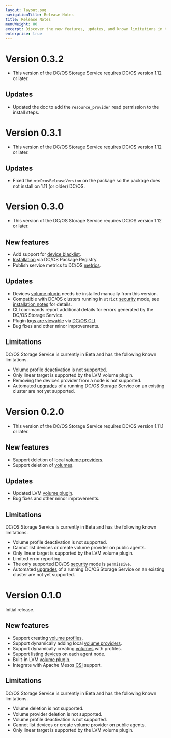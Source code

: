 ```yaml
---
layout: layout.pug
navigationTitle: Release Notes
title: Release Notes
menuWeight: 80
excerpt: Discover the new features, updates, and known limitations in this release of the Beta DC/OS Storage Service.
enterprise: true
---
```


# Version 0.3.2

* This version of the DC/OS Storage Service requires DC/OS version 1.12 or later.

## Updates

* Updated the doc to add the `resource_provider` read permission to the install steps.

# Version 0.3.1

* This version of the DC/OS Storage Service requires DC/OS version 1.12 or later.

## Updates

* Fixed the `minDcosReleaseVersion` on the package so the package does not install on 1.11 (or older) DC/OS.

# Version 0.3.0

* This version of the DC/OS Storage Service requires DC/OS version 1.12 or later.

## New features

* Add support for [device blacklist](../cli-references/dcos-storage-device/).
* [Installation](../install/package-registry-based/) via DC/OS Package Registry.
* Publish service metrics to DC/OS [metrics](/latest/metrics/).

## Updates

* Devices [volume plugin](../terminology-and-concepts/) needs be installed manually from this version.
* Compatible with DC/OS clusters running in `strict` [security](/latest/security/ent/#security-modes) mode, see [installation notes](../install/) for details.
* CLI commands report additional details for errors generated by the DC/OS Storage Service.
* Plugin [logs are viewable](../tutorials/) via [DC/OS CLI](../latest/cli/command-reference/dcos-node/dcos-node-log/).
* Bug fixes and other minor improvements.

## Limitations

DC/OS Storage Service is currently in Beta and has the following known limitations.

* Volume profile deactivation is not supported.
* Only linear target is supported by the LVM volume plugin.
* Removing the devices provider from a node is not supported.
* Automated [upgrades](../upgrades/) of a running DC/OS Storage Service on an existing cluster are not yet supported.

# Version 0.2.0

* This version of the DC/OS Storage Service requires DC/OS version 1.11.1 or later.

## New features

* Support deletion of local [volume providers](../terminology-and-concepts/).
* Support deletion of [volumes](../terminology-and-concepts/).

## Updates

* Updated LVM [volume plugin](../terminology-and-concepts/).
* Bug fixes and other minor improvements.

## Limitations

DC/OS Storage Service is currently in Beta and has the following known limitations.

* Volume profile deactivation is not supported.
* Cannot list devices or create volume provider on public agents.
* Only linear target is supported by the LVM volume plugin.
* Limited error reporting.
* The only supported DC/OS [security](/latest/security/ent/#security-modes) mode is `permissive`.
* Automated [upgrades](../upgrades/) of a running DC/OS Storage Service on an existing cluster are not yet supported.

# Version 0.1.0

Initial release.

## New features

* Support creating [volume profiles](../terminology-and-concepts/).
* Support dynamically adding local [volume providers](../terminology-and-concepts/).
* Support dynamically creating [volumes](../terminology-and-concepts/) with profiles.
* Support listing [devices](../terminology-and-concepts/) on each agent node.
* Built-in LVM [volume plugin](../terminology-and-concepts/).
* Integrate with Apache Mesos [CSI](mesos.apache.org/documentation/latest/csi/) support.

## Limitations

DC/OS Storage Service is currently in Beta and has the following known limitations.

* Volume deletion is not supported.
* Volume provider deletion is not supported.
* Volume profile deactivation is not supported.
* Cannot list devices or create volume provider on public agents.
* Only linear target is supported by the LVM volume plugin.

